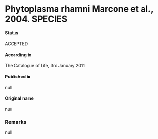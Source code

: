 # Phytoplasma rhamni Marcone et al., 2004. SPECIES

#### Status
ACCEPTED

#### According to
The Catalogue of Life, 3rd January 2011

#### Published in
null

#### Original name
null

### Remarks
null